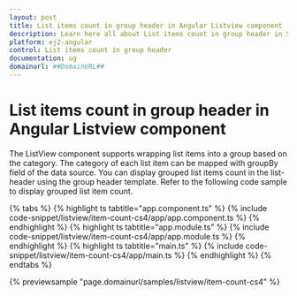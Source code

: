 ```yaml
---
layout: post
title: List items count in group header in Angular Listview component | Syncfusion
description: Learn here all about List items count in group header in Syncfusion Angular Listview component of Syncfusion Essential JS 2 and more.
platform: ej2-angular
control: List items count in group header 
documentation: ug
domainurl: ##DomainURL##
---
```


# List items count in group header in Angular Listview component

The ListView component supports wrapping list items into a group based on the category. The category of each list item can be mapped with groupBy field of the data source. You can display grouped list items count in the list-header using the group header template. Refer to the following code sample to display grouped list item count.

{% tabs %}
{% highlight ts tabtitle="app.component.ts" %}
{% include code-snippet/listview/item-count-cs4/app/app.component.ts %}
{% endhighlight %}
{% highlight ts tabtitle="app.module.ts" %}
{% include code-snippet/listview/item-count-cs4/app/app.module.ts %}
{% endhighlight %}
{% highlight ts tabtitle="main.ts" %}
{% include code-snippet/listview/item-count-cs4/app/main.ts %}
{% endhighlight %}
{% endtabs %}
  
{% previewsample "page.domainurl/samples/listview/item-count-cs4" %}
